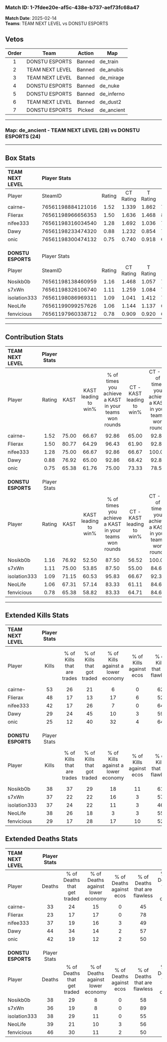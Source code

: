 ### Match ID: 1-7fdee20e-af5c-438e-b737-aef73fc68a47  
**Match Date**: 2025-02-14  
**Teams**: TEAM NEXT LEVEL vs DONSTU ESPORTS  

## Vetos  

| Order | Team | Action | Map |
| :---: | :--: | :----: | --- |
| 1 | DONSTU ESPORTS | Banned | de_train |
| 2 | TEAM NEXT LEVEL | Banned | de_anubis |
| 3 | TEAM NEXT LEVEL | Banned | de_mirage |
| 4 | DONSTU ESPORTS | Banned | de_nuke |
| 5 | DONSTU ESPORTS | Banned | de_inferno |
| 6 | TEAM NEXT LEVEL | Banned | de_dust2 |
| 7 | DONSTU ESPORTS | Picked | de_ancient |

---  

### **Map**: de_ancient - TEAM NEXT LEVEL (28) vs DONSTU ESPORTS (24)  
---  

## Box Stats  

| **TEAM NEXT LEVEL** | Player Stats      |        |           |          |       |       |       |         |        |      |     |
| :- | :- | :-: | :-: | :-: | :-: | :-: | :-: | :-: | :-: | :-: | :-: |
| Player              | SteamID           | Rating | CT Rating | T Rating | KAST  |  ADR  | Kills | Assists | Deaths | K/D  | HS% |
| cairne-             | 76561198884121016 |  1.52  |   1.339   |  1.862   | 75.00 | 109.5 |  53   |    8    |   33   | 1.61 | 49  |
| Flierax             | 76561198966656353 |  1.50  |   1.636   |  1.468   | 80.77 | 83.3  |  48   |    9    |   23   | 2.09 | 27  |
| nifee333            | 76561198316034540 |  1.28  |   1.692   |  1.036   | 75.00 | 97.1  |  42   |   21    |   37   | 1.14 | 57  |
| Dawy                | 76561198233474320 |  0.88  |   1.232   |  0.854   | 76.92 | 62.3  |  29   |   14    |   44   | 0.66 | 58  |
| onic                | 76561198300474132 |  0.75  |   0.740   |  0.918   | 65.38 | 61.5  |  25   |   15    |   42   | 0.60 | 52  |
|                     |                   |        |           |          |       |       |       |         |        |      |     |
|                     |                   |        |           |          |       |       |       |         |        |      |     |
|                     |                   |        |           |          |       |       |       |         |        |      |     |
| **DONSTU ESPORTS**  | Player Stats      |        |           |          |       |       |       |         |        |      |     |
| Player              | SteamID           | Rating | CT Rating | T Rating | KAST  |  ADR  | Kills | Assists | Deaths | K/D  | HS% |
| Nosikb0b            | 76561198138460959 |  1.16  |   1.468   |  1.057   | 76.92 | 81.9  |  38   |   15    |   38   | 1.00 | 34  |
| s7xWn               | 76561198326106740 |  1.11  |   1.259   |  1.084   | 75.00 | 76.1  |  37   |    6    |   36   | 1.03 | 21  |
| isolation333        | 76561198086969311 |  1.09  |   1.041   |  1.412   | 71.15 | 78.7  |  37   |   17    |   38   | 0.97 | 56  |
| NeoLife             | 76561199099257626 |  1.06  |   1.144   |  1.137   | 67.31 | 79.0  |  38   |   11    |   39   | 0.97 | 50  |
| fenvicious          | 76561197960338712 |  0.78  |   0.909   |  0.920   | 65.38 | 63.8  |  29   |   14    |   46   | 0.63 | 51  |
---  

## Contribution Stats  

| **TEAM NEXT LEVEL** | Player Stats |       |                      |                                                        |                           |                                                             |                          |                                                            |
| :- | :-: | :-: | :-: | :-: | :-: | :-: | :-: | :-: |
| Player              |    Rating    | KAST  | KAST leading to win% | % of times you achieve a KAST in your teams won rounds | CT - KAST leading to win% | CT - % of times you achieve a KAST in your teams won rounds | T - KAST leading to win% | T - % of times you achieve a KAST in your teams won rounds |
| cairne-             |     1.52     | 75.00 |        66.67         |                         92.86                          |           65.00           |                            92.86                            |          68.42           |                           92.86                            |
| Flierax             |     1.50     | 80.77 |        64.29         |                         96.43                          |           61.90           |                            92.86                            |          66.67           |                           100.00                           |
| nifee333            |     1.28     | 75.00 |        66.67         |                         92.86                          |           66.67           |                           100.00                            |          66.67           |                           85.71                            |
| Dawy                |     0.88     | 76.92 |        65.00         |                         92.86                          |           68.42           |                            92.86                            |          61.90           |                           92.86                            |
| onic                |     0.75     | 65.38 |        61.76         |                         75.00                          |           73.33           |                            78.57                            |          52.63           |                           71.43                            |
|                     |              |       |                      |                                                        |                           |                                                             |                          |                                                            |
|                     |              |       |                      |                                                        |                           |                                                             |                          |                                                            |
|                     |              |       |                      |                                                        |                           |                                                             |                          |                                                            |
| **DONSTU ESPORTS**  | Player Stats |       |                      |                                                        |                           |                                                             |                          |                                                            |
| Player              |    Rating    | KAST  | KAST leading to win% | % of times you achieve a KAST in your teams won rounds | CT - KAST leading to win% | CT - % of times you achieve a KAST in your teams won rounds | T - KAST leading to win% | T - % of times you achieve a KAST in your teams won rounds |
| Nosikb0b            |     1.16     | 76.92 |        52.50         |                         87.50                          |           56.52           |                           100.00                            |          47.06           |                           72.73                            |
| s7xWn               |     1.11     | 75.00 |        53.85         |                         87.50                          |           55.00           |                            84.62                            |          52.63           |                           90.91                            |
| isolation333        |     1.09     | 71.15 |        60.53         |                         95.83                          |           66.67           |                            92.31                            |          55.00           |                           100.00                           |
| NeoLife             |     1.06     | 67.31 |        57.14         |                         83.33                          |           61.11           |                            84.62                            |          52.94           |                           81.82                            |
| fenvicious          |     0.78     | 65.38 |        58.82         |                         83.33                          |           64.71           |                            84.62                            |          52.94           |                           81.82                            |
---  

## Extended Kills Stats  

| **TEAM NEXT LEVEL** | Player Stats |                            |                            |                                    |                         |                              |                                 |                                       |                    |           |
| :- | :-: | :-: | :-: | :-: | :-: | :-: | :-: | :-: | :-: | :-: |
| Player              |    Kills     | % of Kills that are trades | % of Kills that got traded | % of Kills against a lower economy | % of Kills against ecos | % of Kills that are flawless | % of Kills that are close duels | % of Kills that are assisted by flash | Pistol Round Kills | AWP Kills |
| cairne-             |      53      |             26             |             21             |                 6                  |            0            |              62              |                4                |                   4                   |         3          |     0     |
| Flierax             |      48      |             17             |             13             |                 17                 |            6            |              52              |               13                |                   0                   |         28         |     2     |
| nifee333            |      42      |             17             |             26             |                 7                  |            0            |              64              |                0                |                   5                   |         2          |     1     |
| Dawy                |      29      |             24             |             45             |                 10                 |            3            |              59              |                3                |                   7                   |         0          |     1     |
| onic                |      25      |             12             |             40             |                 32                 |            4            |              64              |                8                |                  12                   |         0          |     0     |
|                     |              |                            |                            |                                    |                         |                              |                                 |                                       |                    |           |
|                     |              |                            |                            |                                    |                         |                              |                                 |                                       |                    |           |
|                     |              |                            |                            |                                    |                         |                              |                                 |                                       |                    |           |
| **DONSTU ESPORTS**  | Player Stats |                            |                            |                                    |                         |                              |                                 |                                       |                    |           |
| Player              |    Kills     | % of Kills that are trades | % of Kills that got traded | % of Kills against a lower economy | % of Kills against ecos | % of Kills that are flawless | % of Kills that are close duels | % of Kills that are assisted by flash | Pistol Round Kills | AWP Kills |
| Nosikb0b            |      38      |             37             |             29             |                 18                 |           11            |              61              |                5                |                   3                   |         0          |     3     |
| s7xWn               |      37      |             22             |             22             |                 16                 |            3            |              57              |               14                |                   3                   |         23         |     1     |
| isolation333        |      37      |             24             |             22             |                 11                 |            3            |              46              |               14                |                   3                   |         1          |     4     |
| NeoLife             |      38      |             26             |             18             |                 3                  |            3            |              55              |                8                |                  21                   |         0          |     0     |
| fenvicious          |      29      |             17             |             28             |                 17                 |           10            |              52              |                7                |                   7                   |         0          |     1     |
## Extended Deaths Stats  

| **TEAM NEXT LEVEL** | Player Stats |                             |                                   |                          |                               |                            |                           |               |
| :- | :-: | :-: | :-: | :-: | :-: | :-: | :-: | :-: |
| Player              |    Deaths    | % of Deaths that get traded | % of Deaths against lower economy | % of Deaths against ecos | % of Deaths that are flawless | % of Deaths that are close | % of Deaths while blinded | Deaths to AWP |
| cairne-             |      33      |             24              |                15                 |            0             |              45               |             18             |            18             |       5       |
| Flierax             |      23      |             17              |                17                 |            0             |              78               |             9              |             9             |       4       |
| nifee333            |      37      |             19              |                16                 |            3             |              49               |             14             |             3             |       4       |
| Dawy                |      44      |             34              |                14                 |            2             |              57               |             7              |             9             |       5       |
| onic                |      42      |             19              |                12                 |            2             |              50               |             2              |             0             |       6       |
|                     |              |                             |                                   |                          |                               |                            |                           |               |
|                     |              |                             |                                   |                          |                               |                            |                           |               |
|                     |              |                             |                                   |                          |                               |                            |                           |               |
| **DONSTU ESPORTS**  | Player Stats |                             |                                   |                          |                               |                            |                           |               |
| Player              |    Deaths    | % of Deaths that get traded | % of Deaths against lower economy | % of Deaths against ecos | % of Deaths that are flawless | % of Deaths that are close | % of Deaths while blinded | Deaths to AWP |
| Nosikb0b            |      38      |             29              |                 8                 |            0             |              58               |             8              |            11             |       5       |
| s7xWn               |      36      |             19              |                 8                 |            0             |              89               |             0              |             0             |       9       |
| isolation333        |      38      |             29              |                11                 |            0             |              55               |             3              |             3             |       7       |
| NeoLife             |      39      |             21              |                10                 |            3             |              56               |             8              |             8             |       4       |
| fenvicious          |      46      |             30              |                11                 |            2             |              50               |             9              |             2             |       8       |
